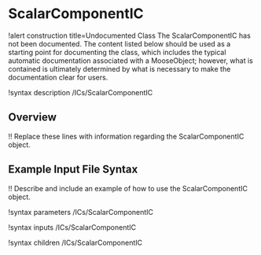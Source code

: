 # ScalarComponentIC

!alert construction title=Undocumented Class
The ScalarComponentIC has not been documented. The content listed below should be used as a starting point for
documenting the class, which includes the typical automatic documentation associated with a
MooseObject; however, what is contained is ultimately determined by what is necessary to make the
documentation clear for users.

!syntax description /ICs/ScalarComponentIC

## Overview

!! Replace these lines with information regarding the ScalarComponentIC object.

## Example Input File Syntax

!! Describe and include an example of how to use the ScalarComponentIC object.

!syntax parameters /ICs/ScalarComponentIC

!syntax inputs /ICs/ScalarComponentIC

!syntax children /ICs/ScalarComponentIC
